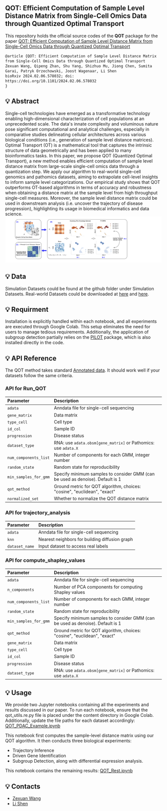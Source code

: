 ## QOT: Efficient Computation of Sample Level Distance Matrix from Single-Cell Omics Data through Quantized Optimal Transport

This repository holds the official source codes of the **QOT** package for the paper [QOT: Efficient Computation of Sample Level Distance Matrix from Single-Cell Omics Data through Quantized Optimal Transport]()

```
@article {QOT: Efficient Computation of Sample Level Distance Matrix from Single-Cell Omics Data through Quantized Optimal Transport
Zexuan Wang, Qipeng Zhan, Shu Yang, Shizhuo Mu, Jiong Chen, Sumita Garai, Patryk Orzechowski, Joost Wagenaar, Li Shen
bioRxiv 2024.02.06.578032; doi: https://doi.org/10.1101/2024.02.06.578032
}
```

## 💡 Abstract
Single-cell technologies have emerged as a transformative technology enabling high-dimensional characterization of cell populations at an unprecedented scale. The data's innate complexity and voluminous nature pose significant computational and analytical challenges, especially in comparative studies delineating cellular architectures across various biological conditions (i.e., generation of sample level distance matrices). Optimal Transport (OT) is a mathematical tool that captures the intrinsic structure of data geometrically and has been applied to many bioinformatics tasks. In this paper, we propose QOT (Quantized Optimal Transport), a new method enables efficient computation of sample level distance matrix from large-scale single-cell omics data through a quantization step. We apply our algorithm to real-world single-cell genomics and pathomics datasets, aiming to extrapolate cell-level insights to inform sample level categorizations. Our empirical study shows that QOT outperforms OT-based algorithms in terms of accuracy and robustness when obtaining a distance matrix at the sample level from high throughput single-cell measures. Moreover, the sample level distance matrix could be used in downstream analysis (i.e. uncover the trajectory of disease progression), highlighting its usage in biomedical informatics and data science.
![alt text](https://github.com/PennShenLab/QOT/blob/main/flow.png)


## 💡 Data
Simulation Datasets could be found at the github folder under Simulation Datasets.
Real-world Datasets could be downloaded at [here](https://zenodo.org/records/8370081) and [here](https://zenodo.org/records/7957118).


## 💡 Requirment
Installation is explicitly handled within each notebook, and all experiments are executed through Google Colab. This setup eliminates the need for users to manage tedious requirements. Additionally, the application of subgroup detection partially relies on the [PILOT](https://github.com/CostaLab/PILOT/tree/main) package, which is also installed directly in the code. 


## 💡 API Reference

The QOT method takes standard [Annotated data](https://anndata.readthedocs.io/en/stable/). It should work well if your datasets follow the same criteria.

### API for Run_QOT

| Parameter             | Description                                                                 |
| :-------------------- | :-------------------------------------------------------------------------- |
| `adata`               | Anndata file for single-cell sequencing                                     |
| `gene_matrix`         | Data matrix                                                                 |
| `type_cell`           | Cell type                                                                   |
| `id_col`              | Sample ID                                                                   |
| `progression`         | Disease status                                                              |
| `dataset_type`        | RNA: use `adata.obsm[gene_matrix]` or Pathomics: use `adata.X`               |
| `num_components_list` | Number of components for each GMM, integer number                           |
| `random_state`        | Random state for reproducibility                                           |
| `min_samples_for_gmm` | Specify minimum samples to consider GMM (can be used as denoise). Default is 1 |
| `qot_method`          | Ground metric for QOT algorithm, choices: "cosine", "euclidean", "exact"   |
| `normalized_set`      | Whether to normalize the QOT distance matrix                               |

### API for trajectory_analysis

| Parameter      | Description                                        |
| :------------- | :------------------------------------------------- |
| `adata`        | Anndata file for single-cell sequencing            |
| `knn`          | Nearest neighbors for building diffusion graph     |
| `dataset_name` | Input dataset to access real labels                |

### API for compute_shapley_values

| Parameter             | Description                                                                 |
| :-------------------- | :-------------------------------------------------------------------------- |
| `adata`               | Anndata file for single-cell sequencing                                     |
| `n_components`        | Number of PCA components for computing Shapley values                       |
| `num_components_list` | Number of components for each GMM, integer number                           |
| `random_state`        | Random state for reproducibility                                           |
| `min_samples_for_gmm` | Specify minimum samples to consider GMM (can be used as denoise). Default is 1 |
| `qot_method`          | Ground metric for QOT algorithm, choices: "cosine", "euclidean", "exact"   |
| `gene_matrix`         | Data matrix                                                                 |
| `type_cell`           | Cell type                                                                   |
| `id_col`              | Sample ID                                                                   |
| `progression`         | Disease status                                                              |
| `dataset_type`        | RNA: use `adata.obsm[gene_matrix]` or Pathomics: use `adata.X`               |



## 💡 Usage
We provide two Jupyter notebooks containing all the experiments and results discussed in our paper. To run each notebook, ensure that the qot_utils.re.py file is placed under the content directory in Google Colab. Additionally, update the file paths for each dataset accordingly: [QOT_PDAC_Example.ipynb](https://github.com/PennShenLab/QOT/blob/main/QOT_PDAC_Example.ipynb)

This notebook first computes the sample-level distance matrix using our QOT algorithm. It then conducts three biological experiments:
- Trajectory Inference
- Driven Gene Identification
- Subgroup Detection, along with differential expression analysis.

This notebook contains the remaining results: [QOT_Rest.ipynb](https://github.com/PennShenLab/QOT/blob/main/QOT_Rest.ipynb)


## 💡 Contacts

- [Zexuan Wang](mailto:zxwang@sas.upenn.edu) 
- [Li Shen](mailto:li.shen@pennmedicine.upenn.edu) 

